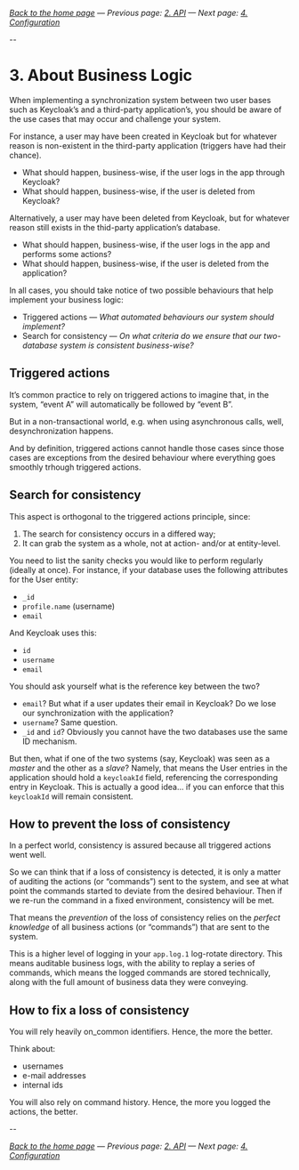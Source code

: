 _[Back to the home page](../README.md)
— Previous page: [2. API](./API.md)
— Next page: [4. Configuration](./Configuration.md)_


--

# 3. About Business Logic

When implementing a synchronization system
between
two user bases such as Keycloak’s and a
third-party application’s,
you should be aware of the use cases that may
occur and challenge your system.

For instance, a user may have been created in
Keycloak but for
whatever reason is non-existent in the
third-party application (triggers have had their
chance).

* What should happen, business-wise,
  if the user logs in the app
  through Keycloak?
* What should happen, business-wise,
  if the user is deleted from Keycloak?

Alternatively, a user may have been deleted from
Keycloak, but for whatever reason still exists
in the thid-party application’s database.

* What should happen, business-wise,
  if the user logs in the app
  and performs some actions?
* What should happen, business-wise,
  if the user is deleted from the application?
  
In all cases, you should take notice of two
possible behaviours that help implement your
business logic:

* Triggered actions — _What automated behaviours
  our system should implement?_
* Search for consistency — _On what criteria
  do we ensure that our two-database system
  is consistent business-wise?_

## Triggered actions

It’s common practice to rely on triggered actions
to imagine that, in the system,
“event A” will
automatically be followed by “event B”.

But in a non-transactional world, e.g. when using
asynchronous calls, well,
desynchronization happens.

And by definition, triggered actions cannot handle
those cases since those cases
are exceptions from the
desired behaviour where everything goes smoothly
trhough triggered actions.

## Search for consistency

This aspect is orthogonal to the triggered actions
principle, since:

1. The search for consistency occurs in a differed way;
2. It can grab the system as a whole, not at
   action- and/or at entity-level.

You need to list the sanity checks you would like
to perform regularly (ideally at once). For instance,
if your database uses the following attributes for
the User entity:

* `_id`
* `profile.name` (username)
* `email`

And Keycloak uses this:

* `id`
* `username`
* `email`

You should ask yourself what is the reference key
between the two?

* `email`? But what if a user updates their email in
  Keycloak? Do we lose our synchronization with the
  application?
* `username`? Same question.
* `_id` and `id`? Obviously you cannot have the two
  databases use the same ID mechanism.
  
But then, what if one of the two systems (say, Keycloak)
was seen as a _master_ and the other as a _slave_?
Namely, that means the User entries in the application
should hold a `keycloakId` field, referencing the
corresponding entry in Keycloak. This is actually
a good idea… if you can enforce that this `keycloakId`
will remain consistent.

## How to prevent the loss of consistency

In a perfect world, consistency is assured because
all triggered actions went well.

So we can think that if a loss of consistency is
detected, it is only a matter of auditing the
actions (or “commands”) sent to the system, and
see at what point the commands started to deviate
from the desired behaviour. Then if we re-run the
command in a fixed environment, consistency will
be met.

That means the _prevention_ of the loss of
consistency relies on the _perfect knowledge_
of all business actions (or “commands”) that
are sent to the system.

This is a higher level of logging in your
`app.log.1` log-rotate directory. This means
auditable business logs, with the ability to
replay a series of commands, which means the
logged commands are stored technically,
along with the full
amount of business data they were conveying.


## How to fix a loss of consistency


You will rely heavily on_common identifiers.
Hence, the more the better.

Think about:

* usernames
* e-mail addresses
* internal ids

You will also rely on command history. Hence,
the more you logged the actions, the better.



--

_[Back to the home page](../README.md)
— Previous page: [2. API](./API.md)
— Next page: [4. Configuration](./Configuration.md)_

